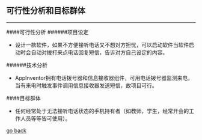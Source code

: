 ## 可行性分析和目标群体 ##
---
####可行性分析
######项目设定
* 设计一款软件，如果不方便接听电话又不想对方担忧，可以启动软件当软件启动时会自动对拨打来点电话回复短信，告诉对方自己设定的内容。

######技术分析
* AppInventor拥有电话拨号器和信息接收器组件，可用电话拨号器监测来电，当有来电时触发事件调用信息接收器发送短信，故项目可行。

####目标群体
* 任何经常处于无法接听电话状态的手机持有者（如教师，学生，经常开会的工作人员等等皆可使用）。

[go back](SUMMARY.md)